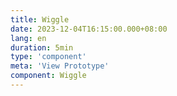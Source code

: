 ```yaml
---
title: Wiggle
date: 2023-12-04T16:15:00.000+08:00
lang: en
duration: 5min
type: 'component'
meta: 'View Prototype'
component: Wiggle
---
```


<Title />

<Wiggle />
